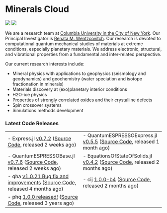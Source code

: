 # Minerals Cloud



[![](https://img.shields.io/twitter/follow/MineralsCloud?style=social)](https://twitter.com/MineralsCloud)
[![](https://img.shields.io/badge/Contact_Us-green.svg)](mailto:mineralscloud@protonmail.com)

We are a research team at [Columbia University in the City of New York](https://www.columbia.edu/).
Our Principal Investigator is [Renata M. Wentzcovitch](https://www.apam.columbia.edu/faculty/renata-wentzcovitch).
Our research is devoted to computational quantum mechanical studies of materials at extreme conditions, especially planetary materials. We address electronic, structural, and vibrational properties from a fundamental and inter-related perspective.

Our current research interests include:
- Mineral physics with applications to geophysics (seismology and geodynamics) and geochemistry (water speciation and isotope fractionation in minerals)
- Materials discovery at (exo)planetary interior conditions
- H2O-ice physics
- Properties of strongly correlated oxides and their crystalline defects
- Spin crossover systems
- Simulations methods development

### Latest Code Releases

<table border="0">
 <tr>
    <td>
- Express.jl <a href="https://github.com/MineralsCloud/Express.jl/releases/tag/v0.7.2">v0.7.2</a> (<a href="https://github.com/MineralsCloud/Express.jl">Source Code</a>, released 2 weeks ago)</td>
    <td>
- QuantumESPRESSOExpress.jl <a href="https://github.com/MineralsCloud/QuantumESPRESSOExpress.jl/releases/tag/v0.5.5">v0.5.5</a> (<a href="https://github.com/MineralsCloud/QuantumESPRESSOExpress.jl">Source Code</a>, released 1 month ago)</td>
 </tr>
 <tr>
     <td>
- QuantumESPRESSOBase.jl <a href="https://github.com/MineralsCloud/QuantumESPRESSOBase.jl/releases/tag/v0.7.6">v0.7.6</a> (<a href="https://github.com/MineralsCloud/QuantumESPRESSOBase.jl">Source Code</a>, released 2 weeks ago)</td>
     <td>
- EquationsOfStateOfSolids.jl <a href="https://github.com/MineralsCloud/EquationsOfStateOfSolids.jl/releases/tag/v0.4.2">v0.4.2</a> (<a href="https://github.com/MineralsCloud/EquationsOfStateOfSolids.jl">Source Code</a>, released 2 months ago)</td>
 </tr>
 <tr>
    <td>
- qha <a href="https://github.com/MineralsCloud/qha/releases/tag/v1.0.21">v1.0.21 Bug fix and improvements</a> (<a href="https://github.com/MineralsCloud/qha">Source Code</a>, released 4 months ago)</td>
    <td>
- cij <a href="https://github.com/MineralsCloud/cij/releases/tag/1.0.0-b4">1.0.0-b4</a> (<a href="https://github.com/MineralsCloud/cij">Source Code</a>, released 2 months ago)</td>
 </tr>
 <tr>
    <td>
- phq <a href="https://github.com/MineralsCloud/phq/releases/tag/1.0.0">1.0.0 released!</a> (<a href="https://github.com/MineralsCloud/phq">Source Code</a>, released 3 years ago)</td>
 </tr>
</table>
